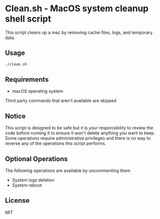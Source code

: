 # Clean.sh - MacOS system cleanup shell script

This script cleans up a mac by removing cache files, logs, and temporary data.

## Usage

```bash
./clean.sh
```

## Requirements

- macOS operating system

Third party commands that aren't available are skipped

## Notice

This script is designed to be safe but it is your responsibility to review the code before running it to ensure it won't delete anything you want to keep. Some operations require administrative privileges and there is no way to reverse any of the operations this script performs.

## Optional Operations

The following operations are available by uncommenting them

- System logs deletion
- System reboot

## License

MIT
